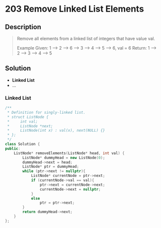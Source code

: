 # 203 Remove Linked List Elements

## Description
> Remove all elements from a linked list of integers that have value val.
>
> Example
> Given: 1 --> 2 --> 6 --> 3 --> 4 --> 5 --> 6, val = 6
> Return: 1 --> 2 --> 3 --> 4 --> 5

## Solution
- **Linked List**
- ...


### Linked List
```c++
/**
 * Definition for singly-linked list.
 * struct ListNode {
 *     int val;
 *     ListNode *next;
 *     ListNode(int x) : val(x), next(NULL) {}
 * };
 */
class Solution {
public:
    ListNode* removeElements(ListNode* head, int val) {
        ListNode* dummyHead = new ListNode(0);
        dummyHead->next = head;
        ListNode* ptr = dummyHead;
        while (ptr->next != nullptr){
            ListNode* currentNode = ptr->next;
            if (currentNode->val == val){
                ptr->next = currentNode->next;
                currentNode->next = nullptr;
            }
            else
                ptr = ptr->next;
        }
        return dummyHead->next;
    }
};
```
